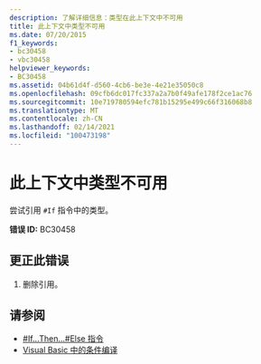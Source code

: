 ```yaml
---
description: 了解详细信息：类型在此上下文中不可用
title: 此上下文中类型不可用
ms.date: 07/20/2015
f1_keywords:
- bc30458
- vbc30458
helpviewer_keywords:
- BC30458
ms.assetid: 04b61d4f-d560-4cb6-be3e-4e21e35050c8
ms.openlocfilehash: 09cfb6dc017fc337a2a7b0f49afe178f2ce1ac76
ms.sourcegitcommit: 10e719780594efc781b15295e499c66f316068b8
ms.translationtype: MT
ms.contentlocale: zh-CN
ms.lasthandoff: 02/14/2021
ms.locfileid: "100473198"
---
```

# <a name="types-are-not-available-in-this-context"></a>此上下文中类型不可用

尝试引用 `#If` 指令中的类型。  
  
 **错误 ID:** BC30458  
  
## <a name="to-correct-this-error"></a>更正此错误  
  
1. 删除引用。  
  
## <a name="see-also"></a>请参阅

- [#If...Then...#Else 指令](../language-reference/directives/if-then-else-directives.md)
- [Visual Basic 中的条件编译](../programming-guide/program-structure/conditional-compilation.md)
